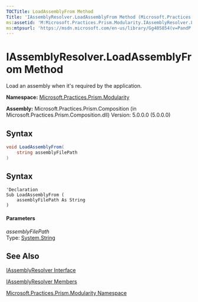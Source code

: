 ```yaml
---
TOCTitle: LoadAssemblyFrom Method
Title: 'IAssemblyResolver.LoadAssemblyFrom Method (Microsoft.Practices.Prism.Modularity)'
ms:assetid: 'M:Microsoft.Practices.Prism.Modularity.IAssemblyResolver.LoadAssemblyFrom(System.String)'
ms:mtpsurl: 'https://msdn.microsoft.com/en-us/library/Gg405854(v=PandP.50)'
---
```


# IAssemblyResolver.LoadAssemblyFrom Method 

 Load an assembly when it's required by the application. 

**Namespace:** [Microsoft.Practices.Prism.Modularity](https://msdn.microsoft.com/en-us/library/microsoft.practices.prism.modularity(v=pandp.50))

**Assembly:** Microsoft.Practices.Prism.Composition (in Microsoft.Practices.Prism.Composition.dll) Version: 5.0.0.0 (5.0.0.0)

## Syntax

```C#
void LoadAssemblyFrom(
	string assemblyFilePath
)
```

## Syntax

```VB
'Declaration
Sub LoadAssemblyFrom ( 
	assemblyFilePath As String
)
```

#### Parameters

*assemblyFilePath*  
Type: [System.String](http://msdn.microsoft.com/en-us/library/s1wwdcbf)

## See Also

[IAssemblyResolver Interface](https://msdn.microsoft.com/en-us/library/microsoft.practices.prism.modularity.iassemblyresolver(v=pandp.50))

[IAssemblyResolver Members](https://msdn.microsoft.com/en-us/library/microsoft.practices.prism.modularity.iassemblyresolver_members(v=pandp.50))

[Microsoft.Practices.Prism.Modularity Namespace](https://msdn.microsoft.com/en-us/library/microsoft.practices.prism.modularity(v=pandp.50))
